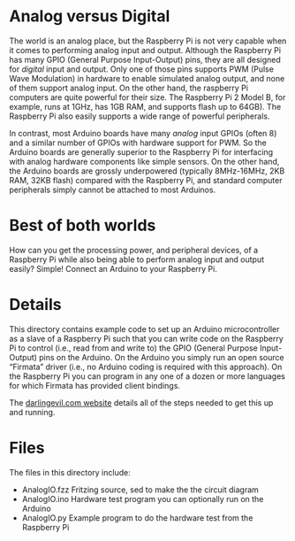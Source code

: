 # Analog versus Digital

The world is an analog place, but the Raspberry Pi is not very capable when it
comes to performing analog input and output.  Although the Raspberry Pi has many
GPIO (General Purpose Input-Output) pins, they are all designed for *digital*
input and output.  Only one of those pins supports PWM (Pulse Wave Modulation)
in hardware to enable simulated analog output, and none of them support analog
input.  On the other hand, the raspberry Pi computers are quite powerful for their size.  The Raspberry Pi 2 Model B, for example, runs at 1GHz, has 1GB RAM, and supports flash up to 64GB).  The Raspberry Pi also easily supports a wide range of powerful peripherals.

In contrast, most Arduino boards have many *analog* input GPIOs (often 8)
and a similar number of GPIOs with hardware support for PWM.  So the Arduino
boards are generally superior to the Raspberry Pi for interfacing with analog
hardware components like simple sensors.  On the other hand, the Arduino boards
are grossly underpowered (typically 8MHz-16MHz, 2KB RAM, 32KB flash) compared with
the Raspberry Pi, and standard computer peripherals simply cannot be attached to most Arduinos.

# Best of both worlds

How can you get the processing power, and peripheral devices, of a Raspberry
Pi while also being able to perform analog input and output easily?  Simple!
Connect an Arduino to your Raspberry Pi.

# Details

This directory contains example code to set up an Arduino microcontroller
as a slave of a Raspberry Pi such that you can write code on the Raspberry Pi
to control (i.e., read from and write to) the GPIO (General Purpose Input-Output)
pins on the Arduino.  On the Arduino you simply run an open source “Firmata” driver (i.e., no Arduino coding is required with this approach).  On the Raspberry Pi you can program in any one of a dozen or more languages for which Firmata has provided client bindings.

The [darlingevil.com website](https://darlingevil.com/electronics-arduino-raspberry-pi/) details all of the steps needed to get this up and running.

# Files

The files in this directory include:
* AnalogIO.fzz    Fritzing source, sed to make the the circuit diagram
* AnalogIO.ino    Hardware test program you can optionally run on the Arduino
* AnalogIO.py     Example program to do the hardware test from the Raspberry Pi


